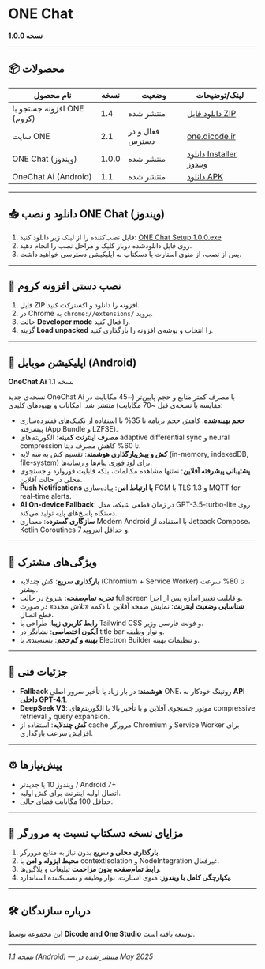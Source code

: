 # ONE Chat

**نسخه 1.0.0**

---

## 📦 محصولات

| نام محصول                  | نسخه  | وضعیت           | لینک/توضیحات                                                                                                                  |
| -------------------------- | ----- | --------------- | ----------------------------------------------------------------------------------------------------------------------------- |
| افزونه جستجو با ONE (کروم) | 1.4   | منتشر شده       | [دانلود فایل ZIP](https://github.com/mcodersir/One-Studio/raw/refs/heads/main/Google-Chrome-extension/onesearch-1-4.zip)      |
| سایت ONE                   | 2.1   | فعال و در دسترس | [one.dicode.ir](https://one.dicode.ir/)                                                                                       |
| ONE Chat (ویندوز)          | 1.0.0 | منتشر شده       | [دانلود Installer ویندوز](https://github.com/mcodersir/One-Studio/raw/refs/heads/main/app-win/ONE%20Chat%20Setup%201.0.0.exe) |
| OneChat Ai (Android)       | 1.1   | منتشر شده       | [دانلود APK](https://github.com/mcodersir/One-Studio/raw/refs/heads/main/app-Android/OneChatAi-v1-1.apk)                      |

---

## 📥 دانلود و نصب ONE Chat (ویندوز)

1. فایل نصب‌کننده را از لینک زیر دانلود کنید:
   [ONE Chat Setup 1.0.0.exe](https://github.com/mcodersir/One-Studio/raw/refs/heads/main/app-win/ONE%20Chat%20Setup%201.0.0.exe)
2. روی فایل دانلود‌شده دوبار کلیک و مراحل نصب را انجام دهید.
3. پس از نصب، از منوی استارت یا دسکتاپ به اپلیکیشن دسترسی خواهید داشت.

---

## 🔌 نصب دستی افزونه کروم

1. فایل ZIP افزونه را دانلود و اکسترکت کنید.
2. در Chrome به `chrome://extensions/` بروید.
3. حالت **Developer mode** را فعال کنید.
4. گزینه **Load unpacked** را انتخاب و پوشه‌ی افزونه را بارگذاری کنید.

---

## 📱 اپلیکیشن موبایل (Android)

**OneChat Ai** نسخه 1.1

نسخه‌ی جدید OneChat Ai با مصرف کمتر منابع و حجم پایین‌تر (\~45 مگابایت در مقایسه با نسخه‌ی قبل \~70 مگابایت) منتشر شد. امکانات و بهبودهای کلیدی:

* **حجم بهینه‌شده**: کاهش حجم برنامه تا 35% با استفاده از تکنیک‌های فشرده‌سازی پیشرفته (App Bundle و LZFSE).
* **مصرف اینترنت کمینه**: الگوریتم‌های adaptive differential sync و neural compression تا 60% کاهش مصرف دیتا.
* **کش و پیش‌بارگذاری هوشمند**: تقسیم کش به سه لایه (in-memory, indexedDB, file-system) برای لود فوری پیام‌ها و رسانه‌ها.
* **پشتیبانی پیشرفته آفلاین**: نه‌تنها مشاهده مکالمات، بلکه قابلیت فوروارد و جستجوی محلی در حالت آفلاین.
* **Push Notifications با ارتباط امن**: پیاده‌سازی FCM با TLS 1.3 و MQTT for real-time alerts.
* **AI On-device Fallback**: در زمان قطعی شبکه، مدل GPT-3.5-turbo-lite روی دستگاه پاسخ‌های پایه تولید می‌کند.
* **سازگاری گسترده**: معماری Modern Android با استفاده از Jetpack Compose، Kotlin Coroutines و حداقل اندروید 7.

---

## 🚀 ویژگی‌های مشترک

* **بارگذاری سریع**: کش چندلایه (Chromium + Service Worker) تا 80% سرعت بیشتر.
* **تجربه تمام‌صفحه**: شروع در حالت fullscreen و قابلیت تغییر اندازه پس از اجرا.
* **شناسایی وضعیت اینترنت**: نمایش صفحه آفلاین با دکمه «تلاش مجدد» در صورت قطع اتصال.
* **رابط کاربری زیبا**: طراحی با Tailwind CSS و فونت فارسی وزیر.
* **آیکون اختصاصی**: نشانگر در title bar و نوار وظیفه.
* **بهینه و کم‌حجم**: بسته‌بندی با Electron Builder و تنظیمات بهینه.

---

## 🔧 جزئیات فنی

* **Fallback هوشمند**: در بار زیاد یا تأخیر سرور اصلی ONE، روتینگ خودکار به **API داخلی GPT-4.1**.
* **DeepSeek V3**: موتور جستجوی آفلاین و با تأخیر بالا با الگوریتم‌های compressive retrieval و query expansion.
* **کَش چندلایه**: استفاده از cache مرورگر Chromium و Service Worker برای افزایش سرعت بارگذاری.

---

## ⚙️ پیش‌نیازها

* ویندوز 10 یا جدیدتر / Android 7+
* اتصال اولیه اینترنت برای کش اولیه.
* حداقل 100 مگابایت فضای خالی.

---

## 🎉 مزایای نسخه دسکتاپ نسبت به مرورگر

1. **بارگذاری محلی و سریع** بدون نیاز به منابع مرورگر.
2. **محیط ایزوله و امن** با contextIsolation و NodeIntegration غیرفعال.
3. **رابط تمام‌صفحه بدون مزاحمت** تبلیغات و پلاگین‌ها.
4. **یکپارچگی کامل با ویندوز**: منوی استارت، نوار وظیفه و نصب‌کننده استاندارد.

---

## 🛠️ درباره سازندگان

این مجموعه توسط **Dicode and One Studio** توسعه یافته است.

---

*نسخه 1.1 (Android) — منتشر شده در May 2025*
